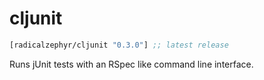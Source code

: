 # cljunit

[](dependency)
```clojure
[radicalzephyr/cljunit "0.3.0"] ;; latest release
```
[](/dependency)

Runs jUnit tests with an RSpec like command line interface.
